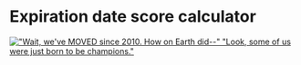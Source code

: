 # Expiration date score calculator

[!["Wait, we've MOVED since 2010. How on Earth did--" "Look, some of us were just born to be champions."](https://imgs.xkcd.com/comics/expiration_date_high_score.png)](https://xkcd.com/2178 "\"Wait, we've MOVED since 2010. How on Earth did--\" \"Look, some of us were just born to be champions.\"")
